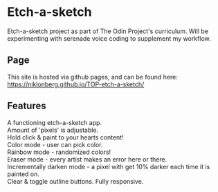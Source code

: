 # Etch-a-sketch

Etch-a-sketch project as part of The Odin Project's curriculum. Will be experimenting with serenade voice coding to supplement my workflow.

## Page

This site is hosted via github pages, and can be found here: https://niklonberg.github.io/TOP-etch-a-sketch/

## Features

A functioning etch-a-sketch app.  
Amount of 'pixels' is adjustable.  
Hold click & paint to your hearts content!  
Color mode - user can pick color.  
Rainbow mode - randomized colors!  
Eraser mode - every artist makes an error here or there.  
Incrementally darken mode - a pixel with get 10% darker each time it is painted on.  
Clear & toggle outline buttons.
Fully responsive.
